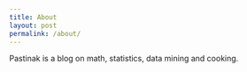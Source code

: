 ```yaml
---
title: About
layout: post
permalink: /about/
---
```


Pastinak is a blog on math, statistics, data mining and cooking.